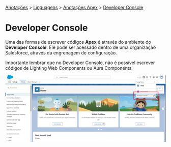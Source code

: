 <link rel="stylesheet" type="text/css" href="../../CSS/dark-theme.css">

[Anotações](../../) > [Linguagens](../Index.md) > [Anotações Apex](./Index.md) > [Developer Console](./DeveloperConsole.md)

# Developer Console

Uma das formas de escrever códigos **Apex** é através do ambiente do **Developer Console**. Ele pode ser acessado dentro de uma organização Salesforce, através da engrenagem de configuração.

Importante lembrar que no Developer Console, não é possível escrever códigos de Lighting Web Components ou Aura Components.

![](../../Assets/developerconsole.png)